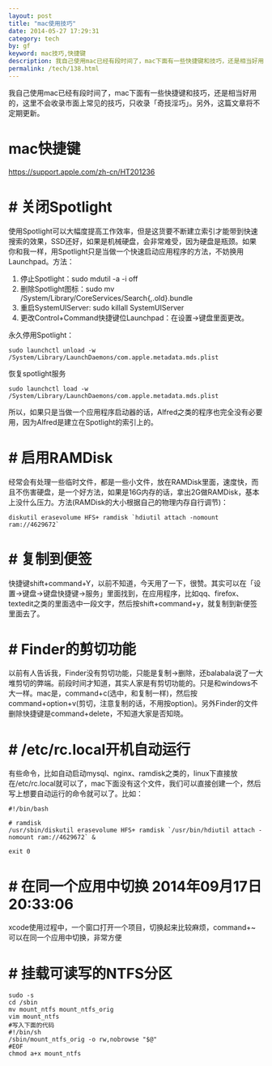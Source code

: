 ```yaml
---
layout: post
title: "mac使用技巧"
date: 2014-05-27 17:29:31
category: tech
by: gf
keyword: mac技巧,快捷键
description: 我自己使用mac已经有段时间了，mac下面有一些快捷键和技巧，还是相当好用的，这里不会收录市面上常见的技巧，只收录「奇技淫巧」。另外，这篇文章将不定期更新。关闭Spotlight使用Spo
permalink: /tech/138.html
---
```

我自己使用mac已经有段时间了，mac下面有一些快捷键和技巧，还是相当好用的，这里不会收录市面上常见的技巧，只收录「奇技淫巧」。另外，这篇文章将不定期更新。
#  mac快捷键
<https://support.apple.com/zh-cn/HT201236>

#  # 关闭Spotlight ##

使用Spotlight可以大幅度提高工作效率，但是这货要不断建立索引才能带到快速搜索的效果，SSD还好，如果是机械硬盘，会非常难受，因为硬盘是瓶颈。如果你和我一样，用Spotlight只是当做一个快速启动应用程序的方法，不妨换用Launchpad。方法：

1.  停止Spotlight：sudo mdutil -a -i off
2.  删除Spotlight图标：sudo mv /System/Library/CoreServices/Search\{,.old\}.bundle
3.  重启SystemUIServer: sudo killall SystemUIServer
4.  更改Control+Command快捷键位Launchpad：在设置→键盘里面更改。

永久停用Spotlight：

    sudo launchctl unload -w /System/Library/LaunchDaemons/com.apple.metadata.mds.plist

恢复spotlight服务

    sudo launchctl load -w /System/Library/LaunchDaemons/com.apple.metadata.mds.plist

所以，如果只是当做一个应用程序启动器的话，Alfred之类的程序也完全没有必要用，因为Alfred是建立在Spotlight的索引上的。

#  # 启用RAMDisk ##

经常会有处理一些临时文件，都是一些小文件，放在RAMDisk里面，速度快，而且不伤害硬盘，是一个好方法，如果是16G内存的话，拿出2G做RAMDisk，基本上没什么压力。方法(RAMDisk的大小根据自己的物理内存自行调节)：

    diskutil erasevolume HFS+ ramdisk `hdiutil attach -nomount ram://4629672`

#  # 复制到便签 ##

快捷键shift+command+Y，以前不知道，今天用了一下，很赞。其实可以在「设置→键盘→键盘快捷键→服务」里面找到，在应用程序，比如qq、firefox、textedit之类的里面选中一段文字，然后按shift+command+y，就复制到新便签里面去了。

#  # Finder的剪切功能 ##

以前有人告诉我，Finder没有剪切功能，只能是复制→删除，还balabala说了一大堆剪切的弊端。前段时间才知道，其实人家是有剪切功能的。只是和windows不大一样。mac是，command+c(选中，和复制一样)，然后按command+option+v(剪切，注意复制的话，不用按option)。另外Finder的文件删除快捷键是command+delete，不知道大家是否知晓。

#  # /etc/rc.local开机自动运行 ##

有些命令，比如自动启动mysql、nginx、ramdisk之类的，linux下直接放在/etc/rc.local就可以了，mac下面没有这个文件，我们可以直接创建一个，然后写上想要自动运行的命令就可以了。比如：

    #!/bin/bash
    
    # ramdisk
    /usr/sbin/diskutil erasevolume HFS+ ramdisk `/usr/bin/hdiutil attach -nomount ram://4629672` &
    
    exit 0

#  # 在同一个应用中切换 2014年09月17日20:33:06 ##

xcode使用过程中，一个窗口打开一个项目，切换起来比较麻烦，command+~ 可以在同一个应用中切换，非常方便


#  # 挂载可读写的NTFS分区

	sudo -s
	cd /sbin
	mv mount_ntfs mount_ntfs_orig
	vim mount_ntfs
	#写入下面的代码
	#!/bin/sh
	/sbin/mount_ntfs_orig -o rw,nobrowse "$@"
	#EOF
	chmod a+x mount_ntfs

